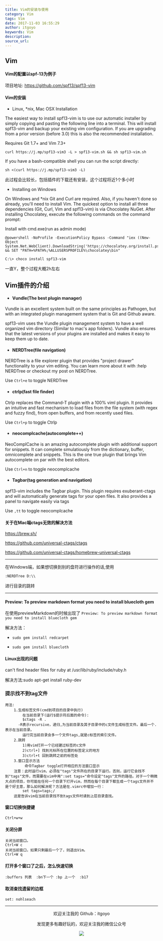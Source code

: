 ```yaml
---
title: Vim的安装与使用
category: Vim
tags: Vim
date: 2017-11-03 16:55:29
author: itgoyo
keywords: Vim
description:
source_url:
---
```

## Vim

#### Vim的配置以spf-13为例子

项目地址:   https://github.com/spf13/spf13-vim

#### Vim的安装

- Linux, *nix, Mac OSX Installation

The easiest way to install spf13-vim is to use our automatic installer by simply copying and pasting the following line into a terminal. This will install spf13-vim and backup your existing vim configuration. If you are upgrading from a prior version (before 3.0) this is also the recommended installation.

Requires Git 1.7+ and Vim 7.3+

```
curl https://j.mp/spf13-vim3 -L > spf13-vim.sh && sh spf13-vim.sh
```
If you have a bash-compatible shell you can run the script directly:
```
sh <(curl https://j.mp/spf13-vim3 -L)
```
此过程会比较长，包括插件的下载还有安装，这个过程将近1个多小时

- Installing on Windows

On Windows and *nix Git and Curl are required. Also, if you haven't done so already, you'll need to install Vim. The quickest option to install all three dependencies (Git, Curl, Vim and spf13-vim) is via Chocolatey NuGet. After installing Chocolatey, execute the following commands on the command prompt:

Install with cmd.exe(run as admin mode)
```
@powershell -NoProfile -ExecutionPolicy Bypass -Command "iex ((New-Object System.Net.WebClient).DownloadString('https://chocolatey.org/install.ps1'))" && SET "PATH=%PATH%;%ALLUSERSPROFILE%\chocolatey\bin"
```

```
C:\> choco install spf13-vim
```

一直Y，整个过程大概2h左右

## Vim插件的介绍

- #### Vundle(The best plugin manager)

Vundle is an excellent system built on the same principles as Pathogen, but with an integrated plugin management system that is Git and Github aware.

spf13-vim uses the Vundle plugin management system to have a well organized vim directory (Similar to mac's app folders). Vundle also ensures that the latest versions of your plugins are installed and makes it easy to keep them up to date.

- #### NERDTree(file navigation)

NERDTree is a file explorer plugin that provides "project drawer" functionality to your vim editing. You can learn more about it with :help NERDTree or checkout my post on NERDTree.

Use `Ctrl+e` to toggle NERDTree

- #### ctrlp(fast file finder)

Ctrlp replaces the Command-T plugin with a 100% viml plugin. It provides an intuitive and fast mechanism to load files from the file system (with regex and fuzzy find), from open buffers, and from recently used files.

Use `Ctrl+p` to toggle Ctrlp

- #### neocomplcache(autocomplete++)

NeoComplCache is an amazing autocomplete plugin with additional support for snippets. It can complete simulatiously from the dictionary, buffer, omnicomplete and snippets. This is the one true plugin that brings Vim autocomplete on par with the best editors.

Use `Ctrl+n` to toggle neocomplcache

- #### Tagbar(tag generation and navigation)

spf13-vim includes the Tagbar plugin. This plugin requires exuberant-ctags and will automatically generate tags for your open files. It also provides a panel to navigate easily via tags

Use ` ,tt ` to toggle neocomplcache

#### 关于在Mac端ctags无效的解决方法

https://brew.sh/

https://github.com/universal-ctags/ctags

https://github.com/universal-ctags/homebrew-universal-ctags

-----

在Windows端，如果想切换到别的盘符进行操作的话,使用

`:NERDTree D:\\`

进行目录的跳转

----
#### Preview: To preview markdown format you need to install bluecloth gem

在使用previewMarkdown的时候出现了
`Preview: To preview markdown format you need to install bluecloth gem`

解决方法：

- `sudo gem install redcarpet`

- `sudo gem install bluecloth`

#### Linux出现的问题

can't find header files for ruby at /usr/lib/ruby/include/ruby.h

解决方法:sudo apt-get install ruby-dev

### 提示找不到tag文件

```
用法:
    1.生成标签文件(cmd到项目的目录中执行)
        在当前目录下(运行$提示符后面的命令):
        $ctags -R .
      -R表示recursive，递归,为当前目录及其子目录中的c文件生成标签文件。最后一个.表示在当前目录。
        运行完当前目录会多一个文件tags,就是c标签的索引文件。
    2.跳转
        1)用vim打开一个已经建过标签的c文件    
        2)ctrl+] 找到光标所在位置的标签定义的地方
        3)ctrl+t 回到跳转之前的标签处
    3.窗口显示方法
         命令Tagbar toggle打开相应的方法窗口显示
    注意：此时运行vim，必须在"tags"文件所在的目录下运行。否则，运行它会找不到"tags"文件，而需要在vim中用":set tags="命令设定"tags"文件的路径。对于一个稍微大点的项目，你可能在任何一个目录下打开vim，然而在每个目录下都生成一个tags文件并不 是个好主意，那么如何解决呢？方法是在.vimrc中增加一行：
        set tags=tags;/
    这是告诉vim在当前目录找不到tags文件时请到上层目录查找。
```
#### 窗口切换快捷键
`Ctrl+w+w`

#### 关闭分屏
```
关闭当前窗口。
Ctrl+W c
关闭当前窗口，如果只剩最后一个了，则退出Vim。
Ctrl+W q
```
#### 打开多个窗口了之后，怎么快速切换
`:buffers 列表  :bn下一个 :bp 上一个  :b17`

#### 取消查找遗留的边框
```
set: nohlseach
```





---

<div align=center>
欢迎关注我的 Github：itgoyo<br>

发现更多有趣好玩的，欢迎关注我的微信公众号

![](/assets/getqrcode.jpeg)
</div>
